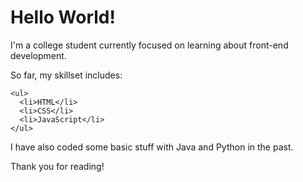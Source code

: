 # Hello World!

I'm a college student currently focused on learning about front-end development.

So far, my skillset includes:

    <ul>
      <li>HTML</li>
      <li>CSS</li>
      <li>JavaScript</li>
    </ul>
    
I have also coded some basic stuff with Java and Python in the past.
    
Thank you for reading!


